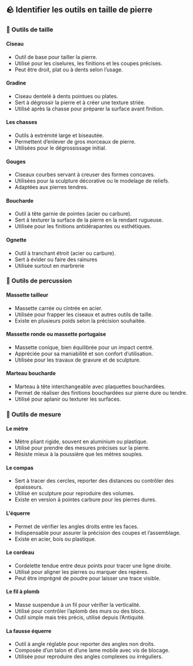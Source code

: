 ## 🪨 Identifier les outils en taille de pierre

### 🔧 Outils de taille

#### Ciseau
- Outil de base pour tailler la pierre.
- Utilisé pour les ciselures, les finitions et les coupes précises.
- Peut être droit, plat ou à dents selon l’usage.

#### Gradine
- Ciseau dentelé à dents pointues ou plates.
- Sert à dégrossir la pierre et à créer une texture striée.
- Utilisé après la chasse pour préparer la surface avant finition.

#### Les chasses
- Outils à extrémité large et biseautée.
- Permettent d’enlever de gros morceaux de pierre.
- Utilisées pour le dégrossissage initial.

#### Gouges
- Ciseaux courbes servant à creuser des formes concaves.
- Utilisées pour la sculpture décorative ou le modelage de reliefs.
- Adaptées aux pierres tendres.

#### Boucharde
- Outil à tête garnie de pointes (acier ou carbure).
- Sert à texturer la surface de la pierre en la rendant rugueuse.
- Utilisée pour les finitions antidérapantes ou esthétiques.

#### Ognette

- Outil à tranchant étroit (acier ou carbure).
- Sert à évider ou faire des rainures
- Utilisée surtout en marbrerie


### 🔨 Outils de percussion

#### Massette tailleur
- Massette carrée ou cintrée en acier.
- Utilisée pour frapper les ciseaux et autres outils de taille.
- Existe en plusieurs poids selon la précision souhaitée.

#### Massette ronde ou massette portugaise
- Massette conique, bien équilibrée pour un impact centré.
- Appréciée pour sa maniabilité et son confort d’utilisation.
- Utilisée pour les travaux de gravure et de sculpture.

#### Marteau boucharde
- Marteau à tête interchangeable avec plaquettes bouchardées.
- Permet de réaliser des finitions bouchardées sur pierre dure ou tendre.
- Utilisé pour aplanir ou texturer les surfaces.

### 📏 Outils de mesure

#### Le mètre
- Mètre pliant rigide, souvent en aluminium ou plastique.
- Utilisé pour prendre des mesures précises sur la pierre.
- Résiste mieux à la poussière que les mètres souples.

#### Le compas
- Sert à tracer des cercles, reporter des distances ou contrôler des épaisseurs.
- Utilisé en sculpture pour reproduire des volumes.
- Existe en version à pointes carbure pour les pierres dures.

#### L'équerre
- Permet de vérifier les angles droits entre les faces.
- Indispensable pour assurer la précision des coupes et l’assemblage.
- Existe en acier, bois ou plastique.

#### Le cordeau
- Cordelette tendue entre deux points pour tracer une ligne droite.
- Utilisé pour aligner les pierres ou marquer des repères.
- Peut être imprégné de poudre pour laisser une trace visible.

#### Le fil à plomb
- Masse suspendue à un fil pour vérifier la verticalité.
- Utilisé pour contrôler l’aplomb des murs ou des blocs.
- Outil simple mais très précis, utilisé depuis l’Antiquité.

#### La fausse équerre
- Outil à angle réglable pour reporter des angles non droits.
- Composée d’un talon et d’une lame mobile avec vis de blocage.
- Utilisée pour reproduire des angles complexes ou irréguliers.